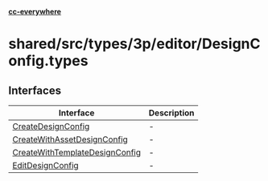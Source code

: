 [**cc-everywhere**](../../../../../../index.md)

<HorizontalLine />

# shared/src/types/3p/editor/DesignConfig.types

## Interfaces

| Interface | Description |
| ------ | ------ |
| [CreateDesignConfig](interfaces/create-design-config.md) | - |
| [CreateWithAssetDesignConfig](interfaces/create-with-asset-design-config.md) | - |
| [CreateWithTemplateDesignConfig](interfaces/create-with-template-design-config.md) | - |
| [EditDesignConfig](interfaces/edit-design-config.md) | - |
